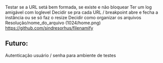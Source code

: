 Testar se a URL setá bem formada, se existe e não bloquear
Ter um log amigável com loglevel
Decidir se pra cada URL / breakpoint abre e fecha a instância ou se só faz o resize
Decidir como organizar os arquivos
	Resolução/nome_do_arquivo (1024/home.png)
		https://github.com/sindresorhus/filenamify


## Futuro: 

Autenticação usuário / senha para ambiente de testes